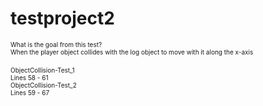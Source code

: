 # testproject2
<font size="1">What is the goal from this test?</font><br />
<font size="1">When the player object collides with the log object to move with it along the x-axis</font><br />
<br />
<font size="1">ObjectCollision-Test_1</font><br />
<font size="1">Lines 58 - 61</font>
<br />
<font size="1">ObjectCollision-Test_2</font><br />
<font size="1">Lines 59 - 67</font>
